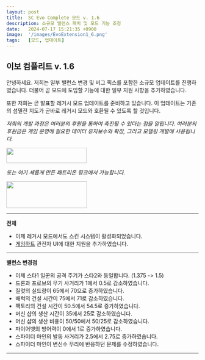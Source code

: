 ```yaml
---
layout: post
title:  SC Evo Complete 모드 v. 1.6
description: 소규모 밸런스 패치 및 모드 기능 조정
date:   2024-07-17 15:21:35 +0900
image:  '/images/EvoExtension1_6.png'
tags:   [모드, 업데이트]
---
```


## 이보 컴플리트 v. 1.6

안녕하세요. 저희는 일부 밸런스 변경 및 버그 픽스를 포함한 소규모 업데이트를 진행하였습니다. 더불어 곧 모드에 도입할 기능에 대한 일부 지원 사항을 추가하였습니다.

또한 저희는 곧 발표할 레거시 모드 업데이트를 준비하고 있습니다. 이 업데이트는 기존의 섬멸전 지도가 곧바로 레거시 모드와 호환될 수 있도록 할 것입니다.

*저희의 개발 과정은 여러분의 후원을 통하여 촉진될 수 있다는 점을 알립니다. 여러분의 후원금은 게임 운영에 필요한 데이터 유지보수와 확장, 그리고 모델링 개발에 사용됩니다.*

<a href="https://paypal.me/KopruluKat/"><img src="{{site.baseurl}}/images/blue.png" width="210" height="40"></a> 

*또는 여기 새롭게 만든 패트리온 링크에서 가능합니다.*

<a href="https://www.patreon.com/TeamKopruluSC2"><img src="{{site.baseurl}}/images/becomeAPatronBanner.png" width="211" height="70"></a> 

***

**전체**

- 이제 레거시 모드에서도 스킨 시스템이 활성화되었습니다.
- [게임하트](https://ahli.github.io/Galaxy-Observer-UI/#/gameheart/v3/changelog) 관전자 UI에 대한 지원을 추가하였습니다.

***

**밸런스 변경점**

- 이제 스타1 일꾼의 공격 주기가 스타2와 동일합니다. (1.375 -> 1.5)
- 드론과 프로브의 무기 사거리가 1에서 0.5로 감소하였습니다.
- 질럿의 실드량이 65에서 70으로 증가하였습니다.
- 배럭의 건설 시간이 75에서 71로 감소하였습니다.
- 팩토리의 건설 시간이 50.5에서 54.5로 증가하였습니다.
- 머신 샵의 생산 시간이 35에서 25로 감소하였습니다.
- 머신 샵의 생산 비용이 50/50에서 50/25로 감소하였습니다.
- 파이어뱃의 방어력이 0에서 1로 증가하였습니다.
- 스파이더 마인의 발동 사거리가 2.5에서 2.75로 증가하였습니다.
- 스파이더 마인이 변신수 무리에 반응하던 문제를 수정하였습니다.

***
